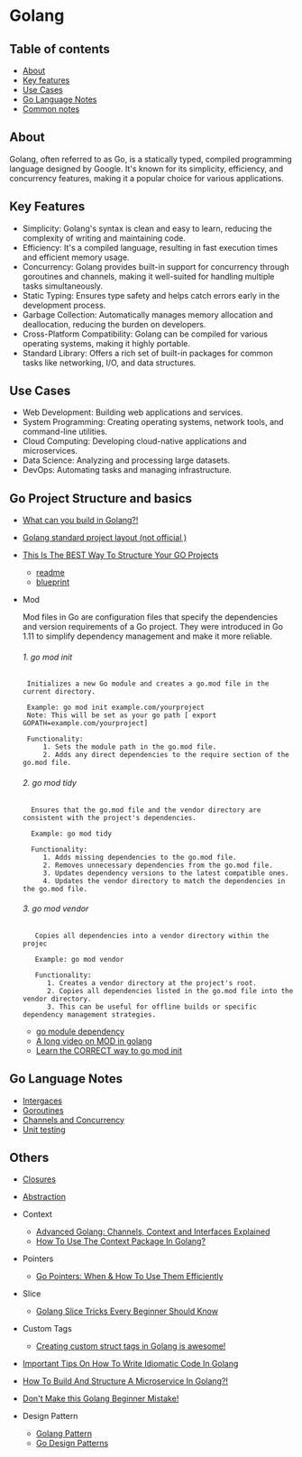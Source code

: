 # Golang 



## Table of contents
 - [About](#about)
 - [Key features](#features)
 - [Use Cases](#use-case)
 - [Go Language Notes](#note)
 - [Common notes](#others)


## About <a name = "about"></a>
Golang, often referred to as Go, is a statically typed, compiled programming language designed by Google. It's known for its simplicity, efficiency, and concurrency features, making it a popular choice for various applications.

## Key Features <a name = "features"></a>
 - Simplicity: Golang's syntax is clean and easy to learn, reducing the complexity of writing and maintaining code.
 - Efficiency: It's a compiled language, resulting in fast execution times and efficient memory usage.
 - Concurrency: Golang provides built-in support for concurrency through goroutines and channels, making it well-suited for handling multiple tasks simultaneously.
 - Static Typing: Ensures type safety and helps catch errors early in the development process.
 - Garbage Collection: Automatically manages memory allocation and deallocation, reducing the burden on developers.
 - Cross-Platform Compatibility: Golang can be compiled for various operating systems, making it highly portable.
 - Standard Library: Offers a rich set of built-in packages for common tasks like networking, I/O, and data structures.

## Use Cases <a name = "use-case"></a>
 - Web Development: Building web applications and services.
 - System Programming: Creating operating systems, network tools, and command-line utilities.
 - Cloud Computing: Developing cloud-native applications and microservices.
 - Data Science: Analyzing and processing large datasets.
 - DevOps: Automating tasks and managing infrastructure.

## Go Project Structure and basics 
 - [What can you build in Golang?!](https://www.youtube.com/watch?v=4fjNO9CuqVs)
 - [Golang standard project layout (not official )](https://github.com/golang-standards/project-layout)
 - [This Is The BEST Way To Structure Your GO Projects](https://www.youtube.com/watch?v=dxPakeBsgl4)
    - [readme](https://github.com/Melkeydev/go-blueprint?tab=readme-ov-file)
    - [blueprint](https://go-blueprint.dev/)
 - Mod
   
   Mod files in Go are configuration files that specify the dependencies and version requirements of a Go project.
   They were introduced in Go 1.11 to simplify dependency management and make it more reliable.

        
   ###### 1. go mod init
        Initializes a new Go module and creates a go.mod file in the current directory.

        Example: go mod init example.com/yourproject
        Note: This will be set as your go path [ export GOPATH=example.com/yourproject]
   
        Functionality:
            1. Sets the module path in the go.mod file.
            2. Adds any direct dependencies to the require section of the go.mod file.

   
    ###### 2. go mod tidy
         Ensures that the go.mod file and the vendor directory are consistent with the project's dependencies.

         Example: go mod tidy

         Functionality:
            1. Adds missing dependencies to the go.mod file.
            2. Removes unnecessary dependencies from the go.mod file.
            3. Updates dependency versions to the latest compatible ones.
            4. Updates the vendor directory to match the dependencies in the go.mod file.

   ###### 3. go mod vendor
          Copies all dependencies into a vendor directory within the projec

          Example: go mod vendor
   
          Functionality:
             1. Creates a vendor directory at the project's root.
             2. Copies all dependencies listed in the go.mod file into the vendor directory.
             3. This can be useful for offline builds or specific dependency management strategies.


    - [go module dependency](https://www.youtube.com/watch?v=5VKZzVNKodk)
    - [A long video on MOD in golang](https://www.youtube.com/watch?v=O8uUGEobo-Q)
    - [Learn the CORRECT way to go mod init](https://www.youtube.com/watch?v=z8ovKw2ddsI)
  

## Go Language Notes <a name = "notes"></a>
 - [Intergaces](features/Interfaces.md)
 - [Goroutines](features/Goroutines.md)
 - [Channels and Concurrency](features/Channels%20and%20Concurrency.md)
 - [Unit testing](unit-test/unit_test.md)

## Others <a name = "others"></a>
 - [Closures](https://www.youtube.com/watch?v=jHd0FczIjAE&list=PL7g1jYj15RUMMCMDYPyZHN3CaWbt3Rl5y&index=1)
 - [Abstraction](https://www.youtube.com/watch?v=CRY4_-p5FgM&list=PL7g1jYj15RUMMCMDYPyZHN3CaWbt3Rl5y&index=5)
 - Context
    - [Advanced Golang: Channels, Context and Interfaces Explained](https://www.youtube.com/watch?v=VkGQFFl66X4)
    - [How To Use The Context Package In Golang?](https://www.youtube.com/watch?v=kaZOXRqFPCw)
 - Pointers
    - [Go Pointers: When & How To Use Them Efficiently](https://www.youtube.com/watch?v=3WsEDZRif6U)
 - Slice
    - [Golang Slice Tricks Every Beginner Should Know](https://www.youtube.com/watch?v=AL_C9nF_0ss)
 - Custom Tags
    - [Creating custom struct tags in Golang is awesome!](https://www.youtube.com/watch?v=vtHZb7gNlbw)
  
 - [Important Tips On How To Write Idiomatic Code In Golang](https://www.youtube.com/watch?v=9cJHCoSxbn8)
 - [How To Build And Structure A Microservice In Golang?!](https://www.youtube.com/watch?v=sqj4UzN4OpU)
 - [Don't Make this Golang Beginner Mistake!](https://www.youtube.com/watch?v=M9h6KGFRRwE)
 - Design Pattern
      - [Golang Pattern](https://www.youtube.com/watch?v=pNv0dXBqKsM&list=PLZ6pHHPq5DrnH7XK5NXAXbCFeHfQzIauk)
      - [Go Design Patterns](https://www.youtube.com/watch?v=F365lY5ECGY&list=PLJbE2Yu2zumAKLbWO3E2vKXDlQ8LT_R28)








